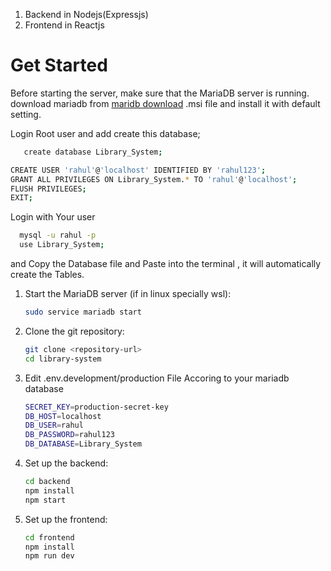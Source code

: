 1. Backend in Nodejs(Expressjs)
2. Frontend in Reactjs

# Get Started

Before starting the server, make sure that the MariaDB server is running.
download mariadb from [maridb download](https://mariadb.org/download/?t=mariadb&p=mariadb&r=11.6.2&os=windows&cpu=x86_64&pkg=msi&mirror=starburst_mumbai) .msi file and install it with default setting.

Login Root user and add create this database;

```sh
   create database Library_System;
```

```sh
CREATE USER 'rahul'@'localhost' IDENTIFIED BY 'rahul123';
GRANT ALL PRIVILEGES ON Library_System.* TO 'rahul'@'localhost';
FLUSH PRIVILEGES;
EXIT;
```

Login with Your user

```sh
  mysql -u rahul -p
  use Library_System;
```

and Copy the Database file and Paste into the terminal , it will automatically create the Tables.

1. Start the MariaDB server (if in linux specially wsl):

   ```sh
   sudo service mariadb start
   ```

2. Clone the git repository:
   ```sh
   git clone <repository-url>
   cd library-system
   ```
3. Edit .env.development/production
   File Accoring to your mariadb database

   ```sh
   SECRET_KEY=production-secret-key
   DB_HOST=localhost
   DB_USER=rahul
   DB_PASSWORD=rahul123
   DB_DATABASE=Library_System
   ```

4. Set up the backend:

   ```sh
   cd backend
   npm install
   npm start
   ```

5. Set up the frontend:
   ```sh
   cd frontend
   npm install
   npm run dev
   ```
